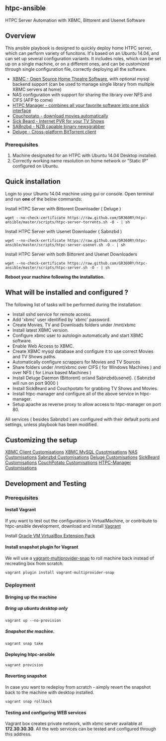 ## htpc-ansible
HTPC Server Automation with XBMC, Bittorent and Usenet Software

## Overview
This ansible playbook is designed to quickly deploy home HTPC server, which can perform variety of funcitons. It's based on an Ubuntu 14.04, and can set up several configuration variants. It includes roles, which can be set up on a single machine, or on a different ones, and can be customized through single configuration file, correctly deploying all the software.

- [XBMC - Open Source Home Theatre Software](http://xbmc.org/‎), with optional mysql backend support (can be used to manage single library from multiple XBMC servers at home)
- NAS configuration with support for sharing the library over NFS and CIFS (AFP to come)
- [HTPC Manager - combines all your favorite software into one slick interface](http://htpc.io)
- [Couchpotato - download movies automatically](https://couchpota.to/)
- [Sick Beard - Internet PVR for your TV Shows](http://sickbeard.com)
- [SABnzbd - NZB capable binary newsgrabber](http://sabnzbd.org/)
- [Deluge -  Cross-platform BitTorrent client](http://deluge-torrent.org/)

### Prerequisites

1. Machine designated for an HTPC with Ubuntu 14.04 Desktop installed.
2. Correctly working name resolution on home network or "Static IP" configured on Ubuntu.

## Quick installation

Login to your Ubuntu 14.04 machine using gui or console.
Open terminal and run __one__ of the below commands:

Install HTPC Server with Bittorent Downloader ( Deluge )
```
wget --no-check-certificate https://raw.github.com/GR360RY/htpc-ansible/master/scripts/htpc-server-torrents.sh -O - | sh
```
Install HTPC Server with Usenet Downloader ( Sabnzbd )
```
wget --no-check-certificate https://raw.github.com/GR360RY/htpc-ansible/master/scripts/htpc-server-usenet.sh -O - | sh
```
Install HTPC Server with both Bittorent and Usenet Downloaders
```
wget --no-check-certificate https://raw.github.com/GR360RY/htpc-ansible/master/scripts/htpc-server.sh -O - | sh
```
	
__Reboot your machine following the installation.__

## What will be installed and configured ?

The following list of tasks will be performed during the installation:

* Install sshd service for remote access.
* Add 'xbmc' user identified by 'xbmc' password.
* Create Movies, TV and Downloads folders under /mnt/xbmc
* Install latest XBMC version.
* Configure xbmc user to autologin automatically and start XBMC software.
* Enable Web Access to XBMC.
* Create XBMC mysql database and configure it to use correct Movies and TV Shows paths.
* Automatically configure scrappers for Movies and TV Sources
* Share folders under /mnt/xbmc over CIFS ( for Windows Machines ) and over NFS ( for Linux based Machines )
* Install Deluge Daemon (Bittorent) or/and Sabnzbd(usenet). ( Sabnzbd will run on port 9000 )
* Install SickBeard and Couchpotato for grabbing TV Shows and Movies. 
* Install htpc-manager and configure all of the above service in htpc-manager.
* Setup apache as reverse proxy to allow access to htpc-manager on port 80.

All services ( besides Sabnzbd ) are configured with their default ports and settings, unless playbook has been modified.

## Customizing the setup

[XBMC Client Customisations](roles/xbmc-client/README.md)
[XBMC MySQL Cusotmisations](roles/xbmc-mysql/README.md)
[NAS Customisations](roles/xbmc-nas/README.md)
[Sabnzbd Customisations](roles/sabnzbd/README.md)
[Deluge Customisations](roles/deluge/README.md)
[SickBeard Customisations](roles/sickbeard/README.md)
[CouchPotato Customisations](roles/couchpotato/README.md)
[HTPC-Manager Customisations](roles/htpc-manager/README.md)

## Development and Testing

### Prerequisites

#### Install Vagrant
If you want to test out the configuration in VirtualMachine, or contribute to htpc-ansible development,
download and install [Vagrant](http://www.vagrantup.com/)

Install [Oracle VM VirtualBox Extension Pack](http://download.virtualbox.org/virtualbox/4.3.10/Oracle_VM_VirtualBox_Extension_Pack-4.3.10-93012.vbox-extpack)

#### Install snapshot plugin for Vagrant
We will use a [vagrant-multiprovider-snap](https://github.com/scalefactory/vagrant-multiprovider-snap) to roll machine back instead of recreating box from scratch.
```
vagrant plugin install vagrant-multiprovider-snap
```
### Deployment

#### Bringing up the machine

##### Bring up ubuntu desktop only
```
vagrant up --no-provision
```
##### Snapshot the machine.

```
vagrant snap take
```

#### Deploying htpc-ansible
```
vagrant provision
```

#### Reverting snapshot
In case you want to redeploy from scratch - simply revert the snapshot back to the machine with desktop installed.
```
vagrant snap rollback
```

#### Testing and configuring WEB services
Vagrant box creates private network, with xbmc server available at <b>172.30.30.30</b>.
All the web services can be tested and configured through this address.
